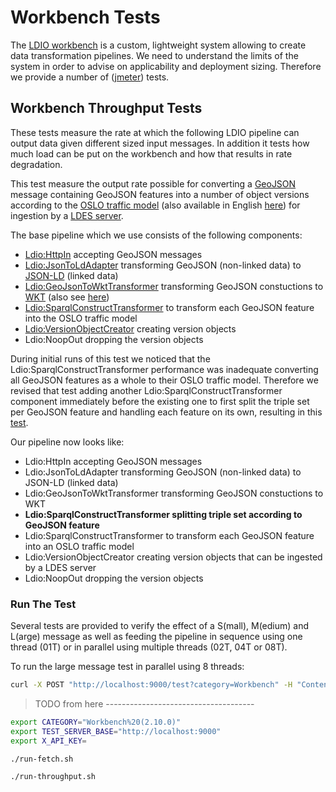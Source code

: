 # Workbench Tests
The [LDIO workbench](https://informatievlaanderen.github.io/VSDS-Linked-Data-Interactions/ldio/) is a custom, lightweight system allowing to create data transformation pipelines. We need to understand the limits of the system in order to advise on applicability and deployment sizing. Therefore we provide a number of ([jmeter](https://jmeter.apache.org/)) tests.

## Workbench Throughput Tests
These tests measure the rate at which the following LDIO pipeline can output data given different sized input messages. In addition it tests how much load can be put on the workbench and how that results in rate degradation.

This test measure the output rate possible for converting a [GeoJSON](https://geojson.org/) message containing GeoJSON features into a number of object versions according to the [OSLO traffic model](https://data.vlaanderen.be/doc/applicatieprofiel/verkeersmetingen/) (also available in English [here](https://data.vlaanderen.be/doc/applicatieprofiel/verkeersmetingen/index_en.html)) for ingestion by a [LDES server](https://informatievlaanderen.github.io/VSDS-LDESServer4J/).

The base pipeline which we use consists of the following components:
* [Ldio:HttpIn](https://informatievlaanderen.github.io/VSDS-Linked-Data-Interactions/ldio/ldio-inputs/ldio-http-in) accepting GeoJSON messages
* [Ldio:JsonToLdAdapter](https://informatievlaanderen.github.io/VSDS-Linked-Data-Interactions/ldio/ldio-adapters/ldio-json-to-json-ld) transforming GeoJSON (non-linked data) to [JSON-LD](https://json-ld.org/) (linked data)
* [Ldio:GeoJsonToWktTransformer](https://informatievlaanderen.github.io/VSDS-Linked-Data-Interactions/ldio/ldio-transformers/ldio-geojson-to-wkt) transforming GeoJSON constuctions to [WKT](https://libgeos.org/specifications/wkt/) (also see [here](https://informatievlaanderen.github.io/VSDS-Linked-Data-Interactions/core/ldi-transformers/geojson-to-wkt))
* [Ldio:SparqlConstructTransformer](https://informatievlaanderen.github.io/VSDS-Linked-Data-Interactions/ldio/ldio-transformers/ldio-sparql-construct) to transform each GeoJSON feature into the OSLO traffic model
* [Ldio:VersionObjectCreator](https://informatievlaanderen.github.io/VSDS-Linked-Data-Interactions/ldio/ldio-transformers/ldio-version-object-creator) creating version objects
* Ldio:NoopOut dropping the version objects

During initial runs of this test we noticed that the Ldio:SparqlConstructTransformer performance was inadequate converting all GeoJSON features as a whole to their OSLO traffic model. Therefore we revised that test adding another Ldio:SparqlConstructTransformer component immediately before the existing one to first split the triple set per GeoJSON feature and handling each feature on its own, resulting in this [test](./throughput.jmx).

Our pipeline now looks like:
* Ldio:HttpIn accepting GeoJSON messages
* Ldio:JsonToLdAdapter transforming GeoJSON (non-linked data) to JSON-LD (linked data)
* Ldio:GeoJsonToWktTransformer transforming GeoJSON constuctions to WKT
* **Ldio:SparqlConstructTransformer splitting triple set according to GeoJSON feature**
* Ldio:SparqlConstructTransformer to transform each GeoJSON feature into an OSLO traffic model
* Ldio:VersionObjectCreator creating version objects that can be ingested by a LDES server
* Ldio:NoopOut dropping the version objects

### Run The Test
Several tests are provided to verify the effect of a S(mall), M(edium) and L(arge) message as well as feeding the pipeline in sequence using one thread (01T) or in parallel using multiple threads (02T, 04T or 08T).

To run the large message test in parallel using 8 threads:
```bash
curl -X POST "http://localhost:9000/test?category=Workbench" -H "Content-Type: application/xml" --data-binary @./throughput.L-08T.jmx
```

> TODO from here -------------------------------------

```bash
export CATEGORY="Workbench%20(2.10.0)"
export TEST_SERVER_BASE="http://localhost:9000"
export X_API_KEY=
```

```bash
./run-fetch.sh
```

```bash
./run-throughput.sh
```

